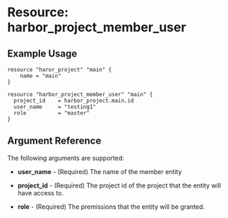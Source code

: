 # Resource: harbor_project_member_user

## Example Usage
```hcl
resource "haror_project" "main" {
    name = "main"
}

resource "harbor_project_member_user" "main" {
  project_id    = harbor_project.main.id
  user_name     = "testing1"
  role          = "master"
}

```

## Argument Reference
The following arguments are supported:

* **user_name** - (Required) The name of the member entity

* **project_id** - (Required) The project id of the project that the entity will have access to.

* **role** - (Required) The premissions that the entity will be granted.
